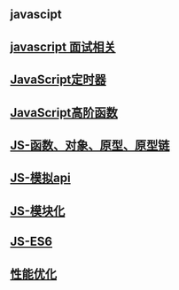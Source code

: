 ## javascipt 

## [javascript 面试相关](./quiz/)

## [JavaScript定时器](./timeclock/)

## [JavaScript高阶函数](./function/)

## [JS-函数、对象、原型、原型链](./prototype/)

## [JS-模拟api](./utils/)

## [JS-模块化](./modules/)

## [JS-ES6](./es6/)


## [性能优化](./optimization/)